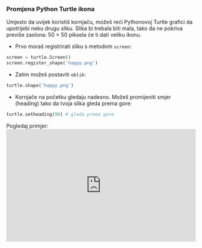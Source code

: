 ### Promjena Python Turtle ikona

Umjesto da uvijek koristiš kornjaču, možeš reći Pythonovoj Turtle grafici da upotrijebi neku drugu sliku. Slika bi trebala biti mala, tako da ne pokriva previše zaslona: 50 × 50 piksela će ti dati veliku ikonu.

+ Prvo moraš registrirati sliku s metodom `screen`:

```python
screen = turtle.Screen()
screen.register_shape('happy.png') 
```

+ Zatim možeš postaviti `oblik`:

```python
turtle.shape('happy.png')
```

+ Kornjače na početku gledaju nadesno. Možeš promijeniti smjer (heading) tako da tvoja slika gleda prema gore:

```python
turtle.setheading(90) # gleda prema gore
```

Pogledaj primjer: <iframe src="https://trinket.io/embed/python/5f68ef3fd7?start=result" width="100%" height="300" frameborder="0" marginwidth="0" marginheight="0" allowfullscreen></iframe>